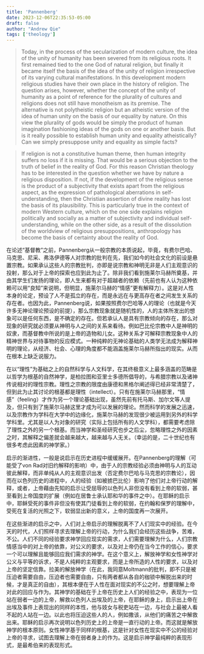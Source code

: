 ```yaml
---
title: 'Pannenberg'
date: 2023-12-06T22:35:53-05:00
draft: false
author: "Andrew Qie"
tags: ['theology']
---
```


> Today, in the process of the secularization of modern culture, the idea of the unity of humanity has been severed from its religious roots. It first remained tied to the one God of natural religion, but finally it became itself the basis of the idea of the unity of religion irrespective of its varying cultural manifestations. In this development modern religious studies have their own place in the history of religion. The question arises, however, whether the concept of the unity of humanity as a point of reference for the plurality of cultures and religions does not still have monotheism as its premise. The alternative is not polytheistic religion but an atheistic version of the idea of human unity on the basis of our equality by nature. On this view the plurality of gods would be simply the product of human imagination fashioning ideas of the gods on one or another basis. But is it really possible to establish human unity and equality atheistically? Can we simply presuppose unity and equality as simple facts?

> If religion is not a constitutive human theme, then human integrity suffers no loss if it is missing. That would be a serious objection to the truth of belief in the reality of God. For this reason Christian theology has to be interested in the question whether we have by nature a religious disposition. If not, if the development of the religious sense is the product of a subjectivity that exists apart from the religious aspect, as the expression of pathological aberrations in self-understanding, then the Christian assertion of divine reality has lost the basis of its plausibility. This is particularly true in the context of modern Western culture, which on the one side explains religion politically and socially as a matter of subjectivity and individual self-understanding, while on the other side, as a result of the dissolution of the worldview of religious presuppositions, anthropology has become the basis of certainty about the reality of God.

在论述“基督教”之前，Pannenberg从一般宗教的本质说起，毕竟，有费尔巴哈、马克思、尼采、弗洛伊德等人对宗教的批判在先，我们如今的社会文化的前设是悬置宗教。如果承认这些人的宗教批判，亦即是说宗教和神明无非是人们主观意识的投射，那么对于上帝的探索也应到此为止了。除非我们看到施莱尔马赫所奠基，并由其学生们发扬的理论，即人生来都有对于超越者的依赖（先前也有人认为这种依赖可以用“良知”来说明，但明显，施莱尔马赫的“情感”更有解释力）。这是对人性本身的论定，预设了人不是孤立的存在，而是永远在与更高存在者之间发生关系的存在者。也因为此，Pannenberg说，如果按照费尔巴哈等人的理论（也就是今天许多无神论理论预设的前提），那么宗教现象就是随机性的，人的主体所发出的想象可以是任何东西，是不确定的存在。但若承认人是具有宗教倾向的存在，那么对现象的研究就必须要从神明与人之间的关系来看待。例如巴比伦宗教中人是神明的奴隶，而基督教中所说的是上帝的造物和儿女。这种关系才可解释宗教现象中人的精神世界与对待事物的反应模式。一种纯粹的无神论基础的人类学无法成为解释神明的理论，从经济、社会、心理的角度都不能涵盖施莱尔马赫所指出的现实。从而在根本上缺乏说服力。

在以“理性”为基础之上的自然科学与人文科学，在其终极意义上最多涵盖的范畴是以哲学为根基的自然神学，是柏拉图和亚里士多德所倡导的，与希腊宗教以及诸神传说相对的理性宗教。理性之宗教的限度由康德和黑格尔阐述得已经非常清楚了，但到此为止其讨论的根基都是理性（intellect）。只有在施莱尔马赫那里，“情感”（feeling）才作为另一个理论基础出现，虽然先前有托马斯、加尔文等人提及，但只有到了施莱尔马赫这里才成为可以发展的理论。然而科学的发展之迅速，以及宗教作为学科在大学中的边缘化，施莱尔马赫的发现很少被运用到另外的科学学科里。尤其是以人为对象的研究（实际上包括所有的人文学科），都需要考虑除了理性之外的另一个根基。而当神学和圣经研究也步之后尘，忽略理性之外的因素之时，其解释之偏差就会越来越大，越来越与人无关。（幸运的是，二十世纪也有很多考虑此因素的神学家。）

启示的渐进性，一般是说启示在历史进程中缓缓展开。在Pannenberg的理解（可能受了von Rad对旧约解释的影响）中，由于人的宗教经验必须由神明与人的互动彼此解释，而非单纯从人的主观意识出发（否定费尔巴哈与马克思的宗教论），因而在以色列历史的进程中，人的经验（如被掳巴比伦）影响了他们对上帝行动的解释，或者，上帝藉由先知的启示让受屈辱的以色列人非但没有看到上帝的软弱，甚至看到上帝国度的扩展（例如在居鲁士承认耶和华的事件之中）。在耶稣的启示中，耶稣受死的事件非但没有使其门徒看到上帝的软弱，在约翰和保罗的理解中，受死在复活的光照之下，软弱显出新的意义，上帝的国度再一次展开。

在这些渐进的启示之中，人们对上帝启示的理解脱离不了人们现实中的经验。在今天的时代，人们照样寻求去理解上帝的行动，为什么我们会经历这些战争，苦难，不公。人们不同的经验要求神学回应现实的需求，人们需要理解为什么，人们宗教情感当中的对上帝的依靠，对公义的要求，以及对上帝仍在当今工作的信心，要求一个可以理解且能够回应我们需求的神学。在这个意义上，解放神学和女性神学对公义与平等的诉求，不是人纯粹的主观要求，而是上帝所造的人性的要求，以及对上帝的坚定信靠。拉美的解放神学（在此，我同意Moltmann的批判，即不只是被压迫者需要自由，压迫者也需要自由，只有两者都从各自的枷锁中解脱出来的时候，才是真正的自由），其根本便在于人性在面对现实的不公之时，想要理解上帝对此的回应与作为。其神学的基础在于上帝在历史上人们的经验之中，表现为一位站在弱者一边的上帝，解救以色列人出埃及的上帝，在耶稣的身上，启示出上帝在出埃及事件上表现出的同样的本性，他与妓女与税吏站在一边，与社会上最被人看不起的人站在一边。以此也将压迫这些人的人，例如撒该，从他们的痛苦之中解救出来。耶稣的启示再次说明以色列历史上的上帝是一直行动的上帝。而这就是解放神学的根本原则。女性神学基于同样的根基，这是针对女性在现实中不公的经验对上帝的寻求，试图去理解上帝在弱者身上的作为。这是启示神学最纯粹的表现形式，是最希伯来的表现形式。

